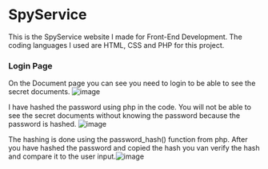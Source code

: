 # SpyService
This is the SpyService website I made for Front-End Development. The coding languages I used are HTML, CSS and PHP for this project.

### Login Page

On the Document page you can see you need to login to be able to see the secret documents.
![image](https://user-images.githubusercontent.com/103996305/164533351-8fb06990-0f3b-4fe4-af2c-8c1463e9b67a.png)

I have hashed the password using php in the code. You will not be able to see the secret documents without knowing the password because the password is hashed. ![image](https://user-images.githubusercontent.com/103996305/164533532-903eb52d-c2d7-472c-ae30-29608eba012f.png)

The hashing is done using the password_hash() function from php. After you have hashed the password and copied the hash you van verify the hash and compare it to the user input.![image](https://user-images.githubusercontent.com/103996305/164534097-a9652b6b-2638-4863-88ad-6a714a5aca8c.png)



